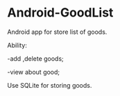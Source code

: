 # Android-GoodList
Android app for store list of goods.

Ability:

-add ,delete goods;

-view about good;

Use SQLite for storing goods.
